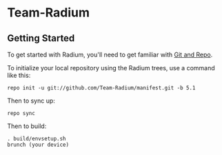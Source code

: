 Team-Radium
===========


Getting Started
---------------

To get started with Radium, you'll need to get
familiar with [Git and Repo](http://source.android.com/source/using-repo.html).

To initialize your local repository using the Radium trees, use a command like this:

    repo init -u git://github.com/Team-Radium/manifest.git -b 5.1

Then to sync up:

    repo sync

Then to build:
    
    . build/envsetup.sh
    brunch (your device)
